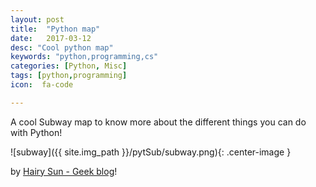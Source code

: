 ```yaml
---
layout: post
title:  "Python map"
date:   2017-03-12
desc: "Cool python map"
keywords: "python,programming,cs"
categories: [Python, Misc]
tags: [python,programming]
icon:  fa-code

---
```


A cool Subway map to know more about the different things you can do with Python!

![subway]({{ site.img_path }}/pytSub/subway.png){: .center-image }

by [Hairy Sun - Geek blog](http://hairysun.com/blog/2014/05/06/subway-map-to-python/)!
